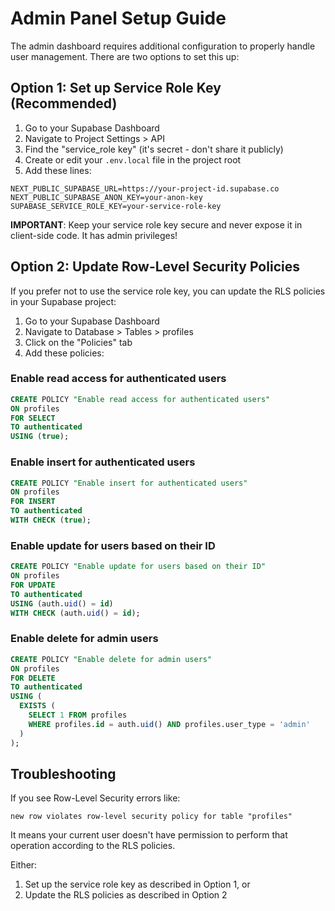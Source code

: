 # Admin Panel Setup Guide

The admin dashboard requires additional configuration to properly handle user management. There are two options to set this up:

## Option 1: Set up Service Role Key (Recommended)

1. Go to your Supabase Dashboard
2. Navigate to Project Settings > API
3. Find the "service_role key" (it's secret - don't share it publicly)
4. Create or edit your `.env.local` file in the project root
5. Add these lines:

```
NEXT_PUBLIC_SUPABASE_URL=https://your-project-id.supabase.co
NEXT_PUBLIC_SUPABASE_ANON_KEY=your-anon-key
SUPABASE_SERVICE_ROLE_KEY=your-service-role-key
```

**IMPORTANT**: Keep your service role key secure and never expose it in client-side code. It has admin privileges!

## Option 2: Update Row-Level Security Policies

If you prefer not to use the service role key, you can update the RLS policies in your Supabase project:

1. Go to your Supabase Dashboard
2. Navigate to Database > Tables > profiles
3. Click on the "Policies" tab
4. Add these policies:

### Enable read access for authenticated users
```sql
CREATE POLICY "Enable read access for authenticated users"
ON profiles
FOR SELECT
TO authenticated
USING (true);
```

### Enable insert for authenticated users
```sql
CREATE POLICY "Enable insert for authenticated users"
ON profiles
FOR INSERT
TO authenticated
WITH CHECK (true);
```

### Enable update for users based on their ID
```sql
CREATE POLICY "Enable update for users based on their ID"
ON profiles
FOR UPDATE
TO authenticated
USING (auth.uid() = id)
WITH CHECK (auth.uid() = id);
```

### Enable delete for admin users
```sql
CREATE POLICY "Enable delete for admin users"
ON profiles
FOR DELETE
TO authenticated
USING (
  EXISTS (
    SELECT 1 FROM profiles
    WHERE profiles.id = auth.uid() AND profiles.user_type = 'admin'
  )
);
```

## Troubleshooting

If you see Row-Level Security errors like:

```
new row violates row-level security policy for table "profiles"
```

It means your current user doesn't have permission to perform that operation according to the RLS policies.

Either:
1. Set up the service role key as described in Option 1, or
2. Update the RLS policies as described in Option 2 